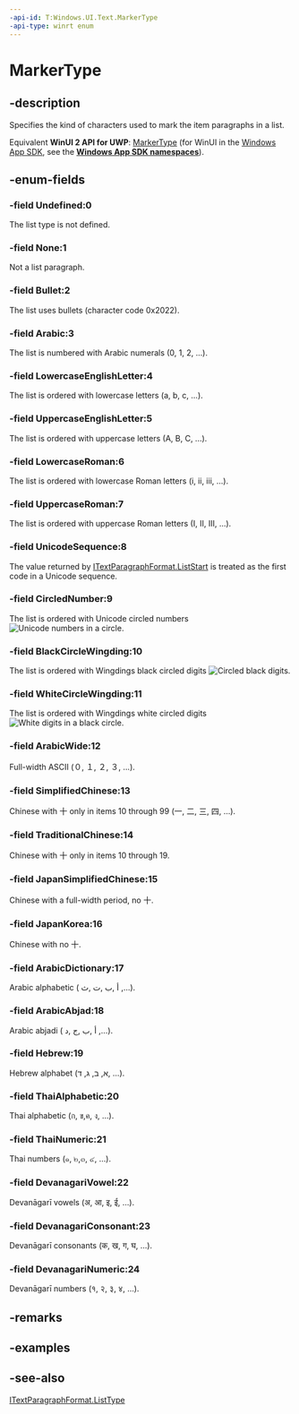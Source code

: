 ```yaml
---
-api-id: T:Windows.UI.Text.MarkerType
-api-type: winrt enum
---
```


<!-- Enumeration syntax
public enum Windows.UI.Text.MarkerType : int
-->

# MarkerType

## -description
Specifies the kind of characters used to mark the item paragraphs in a list.

Equivalent **WinUI 2 API for UWP**: [MarkerType](/windows/winui/api/microsoft.ui.text.markertype) (for WinUI in the [Windows App SDK](/windows/apps/windows-app-sdk/), see the **[Windows App SDK namespaces](/windows/windows-app-sdk/api/winrt/)**).

## -enum-fields
### -field Undefined:0
The list type is not defined.

### -field None:1
Not a list paragraph.

### -field Bullet:2
The list uses bullets (character code 0x2022).

### -field Arabic:3
The list is numbered with Arabic numerals (0, 1, 2, ...).

### -field LowercaseEnglishLetter:4
The list is ordered with lowercase letters (a, b, c, ...).

### -field UppercaseEnglishLetter:5
The list is ordered with uppercase letters (A, B, C, ...).

### -field LowercaseRoman:6
The list is ordered with lowercase Roman letters (i, ii, iii, ...).

### -field UppercaseRoman:7
The list is ordered with uppercase Roman letters (I, II, III, ...).

### -field UnicodeSequence:8
The value returned by [ITextParagraphFormat.ListStart](itextparagraphformat_liststart.md) is treated as the first code in a Unicode sequence.

### -field CircledNumber:9
The list is ordered with Unicode circled numbers <img alt="Unicode numbers in a circle." src="images/unicodecirclednumbers.png" />

### -field BlackCircleWingding:10
The list is ordered with Wingdings black circled digits <img alt="Circled black digits." src="images/wingdingblackcircleddigits.png" />

### -field WhiteCircleWingding:11
The list is ordered with Wingdings white circled digits <img alt="White digits in a black circle." src="images/wingdingwhitecircleddigits.png" />

### -field ArabicWide:12
Full-width ASCII (０, １, ２, ３, …).

### -field SimplifiedChinese:13
Chinese with 十 only in items 10 through 99 (一, 二, 三, 四, …).

### -field TraditionalChinese:14
Chinese with 十 only in items 10 through 19.

### -field JapanSimplifiedChinese:15
Chinese with a full-width period, no 十.

### -field JapanKorea:16
Chinese with no 十.

### -field ArabicDictionary:17
Arabic alphabetic ( أ ,ب ,ت ,ث ,…).

### -field ArabicAbjad:18
Arabic abjadi ( أ ,ب ,ج ,د ,…).

### -field Hebrew:19
Hebrew alphabet (א, ב, ג, ד, …).

### -field ThaiAlphabetic:20
Thai alphabetic (ก, ข,ค, ง, …).

### -field ThaiNumeric:21
Thai numbers (๑, ๒,๓, ๔, …).

### -field DevanagariVowel:22
Devanāgarī vowels (अ, आ, इ, ई, …).

### -field DevanagariConsonant:23
Devanāgarī consonants (क, ख, ग, घ, …).

### -field DevanagariNumeric:24
Devanāgarī numbers (१, २, ३, ४, …).


## -remarks

## -examples

## -see-also
[ITextParagraphFormat.ListType](itextparagraphformat_listtype.md)
